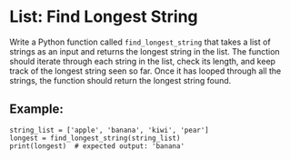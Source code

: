 # List: Find Longest String

Write a Python function called `find_longest_string` that takes a list of strings as an input and returns the longest string in the list. The function should iterate through each string in the list, check its length, and keep track of the longest string seen so far. Once it has looped through all the strings, the function should return the longest string found.

## Example:

```python3
string_list = ['apple', 'banana', 'kiwi', 'pear']
longest = find_longest_string(string_list)
print(longest)  # expected output: 'banana'
```
